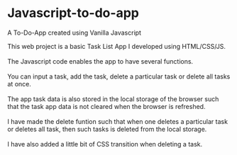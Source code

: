 # Javascript-to-do-app
A To-Do-App created using Vanilla Javascript

This web project is a basic Task List App I developed using HTML/CSS/JS.<br><br>
The Javascript code enables the app to have several functions. <br><br>
You can input a task, add the task, delete a particular task or delete all tasks at once. <br><br>
The app task data is also stored in the local storage of the browser such that the task app data is not
cleared when the browser is refreshed. <br><br>
I have made the delete funtion such that when one deletes a particular task or deletes all task, then such tasks is deleted from the 
local storage. <br><br>
I have also added a little bit of CSS transition when deleting a task.

